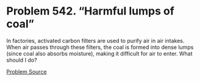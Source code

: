 # Problem 542. “Harmful lumps of coal”

In factories, activated carbon filters are used to purify air in air intakes. When air passes through these filters, the coal is formed into dense lumps (since coal also absorbs moisture), making it difficult for air to enter. What should I do?

[Problem Source](https://www.trizland.ru/tasks/5215/)